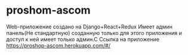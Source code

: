 # proshom-ascom
Web-приложение создано на Django+React+Redux
Имеет админ панель(Не стандартную) созданную только для этого приложения и доступ к ней имеет только админ.С
Ссылка на приложение https://proshop-ascom.herokuapp.com/#/
